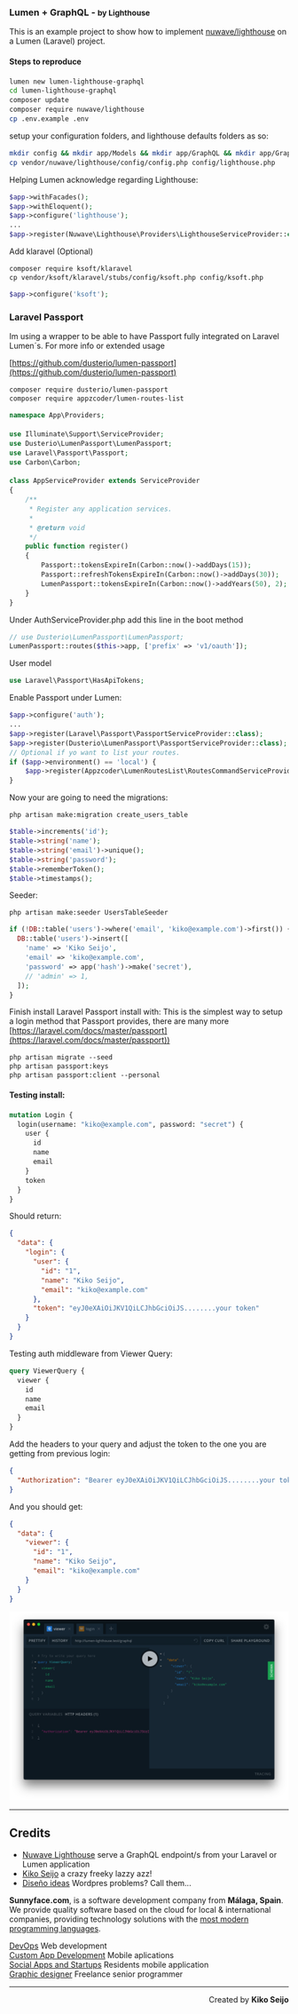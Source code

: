 ### Lumen + GraphQL - <small>by Lighthouse</small>

This is an example project to show how to implement [nuwave/lighthouse](https://github.com/nuwave/lighthouse) on a Lumen (Laravel) project.

#### Steps to reproduce

```bash
lumen new lumen-lighthouse-graphql
cd lumen-lighthouse-graphql
composer update
composer require nuwave/lighthouse
cp .env.example .env
```

setup your configuration folders, and lighthouse defaults folders as so:

```bash
mkdir config && mkdir app/Models && mkdir app/GraphQL && mkdir app/GraphQL/Mutations && mkdir app/GraphQL/Queries && mkdir app/GraphQL/Scalars && mkdir app/GraphQL/Directives
cp vendor/nuwave/lighthouse/config/config.php config/lighthouse.php
```

Helping Lumen acknowledge regarding Lighthouse:

```php
$app->withFacades();
$app->withEloquent();
$app->configure('lighthouse');
...
$app->register(Nuwave\Lighthouse\Providers\LighthouseServiceProvider::class);
```

Add klaravel (Optional)

```
composer require ksoft/klaravel
cp vendor/ksoft/klaravel/stubs/config/ksoft.php config/ksoft.php
```

```php
$app->configure('ksoft');
```

### Laravel Passport

Im using a wrapper to be able to have Passport fully integrated on Laravel Lumen´s. For more info or extended usage

[https://github.com/dusterio/lumen-passport](https://github.com/dusterio/lumen-passport)

```
composer require dusterio/lumen-passport
composer require appzcoder/lumen-routes-list
```

```php
namespace App\Providers;

use Illuminate\Support\ServiceProvider;
use Dusterio\LumenPassport\LumenPassport;
use Laravel\Passport\Passport;
use Carbon\Carbon;

class AppServiceProvider extends ServiceProvider
{
    /**
     * Register any application services.
     *
     * @return void
     */
    public function register()
    {
        Passport::tokensExpireIn(Carbon::now()->addDays(15));
        Passport::refreshTokensExpireIn(Carbon::now()->addDays(30));
        LumenPassport::tokensExpireIn(Carbon::now()->addYears(50), 2);
    }
}
```

Under AuthServiceProvider.php add this line in the boot method

```php
// use Dusterio\LumenPassport\LumenPassport;
LumenPassport::routes($this->app, ['prefix' => 'v1/oauth']);
```

User model

```php
use Laravel\Passport\HasApiTokens;
```

Enable Passport under Lumen:

```php
$app->configure('auth');
...
$app->register(Laravel\Passport\PassportServiceProvider::class);
$app->register(Dusterio\LumenPassport\PassportServiceProvider::class);
// Optional if yo want to list your routes.
if ($app->environment() == 'local') {
    $app->register(Appzcoder\LumenRoutesList\RoutesCommandServiceProvider::class);
}
```

Now your are going to need the migrations:

```
php artisan make:migration create_users_table
```

```php
$table->increments('id');
$table->string('name');
$table->string('email')->unique();
$table->string('password');
$table->rememberToken();
$table->timestamps();
```

Seeder:

```
php artisan make:seeder UsersTableSeeder
```

```php
if (!DB::table('users')->where('email', 'kiko@example.com')->first()) {
  DB::table('users')->insert([
    'name' => 'Kiko Seijo',
    'email' => 'kiko@example.com',
    'password' => app('hash')->make('secret'),
    // 'admin' => 1,
  ]);
}
```

Finish install Laravel Passport install with: This is the simplest way to setup a login method that Passport provides, there are many more [https://laravel.com/docs/master/passport](https://laravel.com/docs/master/passport))

```
php artisan migrate --seed
php artisan passport:keys
php artisan passport:client --personal
```

#### Testing install:

```graphql
mutation Login {
  login(username: "kiko@example.com", password: "secret") {
    user {
      id
      name
      email
    }
    token
  }
}
```

Should return:

```json
{
  "data": {
    "login": {
      "user": {
        "id": "1",
        "name": "Kiko Seijo",
        "email": "kiko@example.com"
      },
      "token": "eyJ0eXAiOiJKV1QiLCJhbGciOiJS........your token"
    }
  }
}
```

Testing auth middleware from Viewer Query:

```graphql
query ViewerQuery {
  viewer {
    id
    name
    email
  }
}
```

Add the headers to your query and adjust the token to the one you are getting from previous login:

```json
{
  "Authorization": "Bearer eyJ0eXAiOiJKV1QiLCJhbGciOiJS........your token"
}
```

And you should get:

```json
{
  "data": {
    "viewer": {
      "id": "1",
      "name": "Kiko Seijo",
      "email": "kiko@example.com"
    }
  }
}
```

![GraphQL viewer Query with a Laravel Passport bearer token using Lighthouse auth middleware](/public/imgs/viewer-bearer-token-middleware-auth.png?raw=true 'GraphQL viewer Query with a Laravel Passport bearer token using Lighthouse auth middleware')

---

## Credits

* [Nuwave Lighthouse](https://github.com/nuwave/lighthouse) serve a GraphQL endpoint/s from your Laravel or Lumen application
* [Kiko Seijo](http://kikoseijo.com 'Laravel, React, Vue, Mobile freelancer in Málaga') a crazy freeky lazzy azz!
* [Diseño ideas](http://disenoideas.com 'Wordpress expert for websites designer in Marbella') Wordpres problems? Call them...

**Sunnyface.com**, is a software development company from **Málaga, Spain**. We provide quality software based on the cloud for local & international companies, providing technology solutions with the [most modern programming languages](https://sunnyface.com/tecnologia/ 'Programador experto react y vue en Málaga').

[DevOps](https://sunnyface.com 'Programador ios málaga Marbella') Web development  
[Custom App Development](https://gestorapp.com 'Gestor de aplicaciones moviles en málaga, mijas, marbella') Mobile aplications  
[Social Apps and Startups](https://sosvecinos.com 'Plataforma móvil para la gestion de comunidades') Residents mobile application  
[Graphic designer](https://kikoseijo.com 'Programador freelance movil y Laravel') Freelance senior programmer

---

<div dir=rtl markdown=1>Created by <b>Kiko Seijo</b></div>
